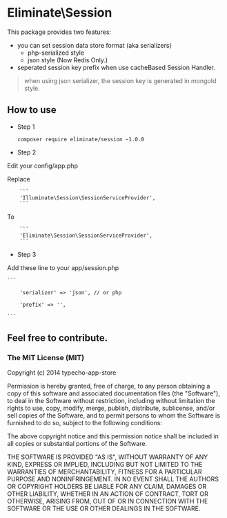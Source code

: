 Eliminate\Session
===================

This package provides two features:
   * you can set session data store format (aka serializers)
        - php-serialized style
        - json style (Now Redis Only.)
   * seperated session key prefix when use cacheBased Session Handler.

> when using json serializer, the session key is generated in mongoId style.

## How to use

  - Step 1

        composer require eliminate/session ~1.0.0

  - Step 2

  Edit your config/app.php

  Replace

        ```
        'Illuminate\Session\SessionServiceProvider',
        ```

  To

        ```
        'Eliminate\Session\SessionServiceProvider',
        ```

  - Step 3

  Add these line to your app/session.php

    ```

        'serializer' => 'json', // or php

        'prefix' => '',

    ```

## Feel free to contribute.


### The MIT License (MIT)

Copyright (c) 2014 typecho-app-store

Permission is hereby granted, free of charge, to any person obtaining a copy
of this software and associated documentation files (the "Software"), to deal
in the Software without restriction, including without limitation the rights
to use, copy, modify, merge, publish, distribute, sublicense, and/or sell
copies of the Software, and to permit persons to whom the Software is
furnished to do so, subject to the following conditions:

The above copyright notice and this permission notice shall be included in all
copies or substantial portions of the Software.

THE SOFTWARE IS PROVIDED "AS IS", WITHOUT WARRANTY OF ANY KIND, EXPRESS OR
IMPLIED, INCLUDING BUT NOT LIMITED TO THE WARRANTIES OF MERCHANTABILITY,
FITNESS FOR A PARTICULAR PURPOSE AND NONINFRINGEMENT. IN NO EVENT SHALL THE
AUTHORS OR COPYRIGHT HOLDERS BE LIABLE FOR ANY CLAIM, DAMAGES OR OTHER
LIABILITY, WHETHER IN AN ACTION OF CONTRACT, TORT OR OTHERWISE, ARISING FROM,
OUT OF OR IN CONNECTION WITH THE SOFTWARE OR THE USE OR OTHER DEALINGS IN THE
SOFTWARE.
